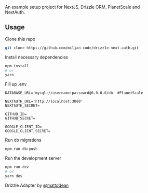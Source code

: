 An example setup project for NextJS, Drizzle ORM, PlanetScale and NextAuth.

## Usage

Clone this repo

```bash
git clone https://github.com/miljan-code/drizzle-next-auth.git
```

Install necessary dependencies

```bash
npm install
# or
yarn
```

Fill up .env

```env
DATABASE_URL='mysql://username:passowrd@0.0.0.0/db' #PlanetScale

NEXTAUTH_URL='http://localhost:3000'
NEXTAUTH_SECRET=

GITHUB_ID=
GITHUB_SECRET=

GOOGLE_CLIENT_ID=
GOOGLE_CLIENT_SECRET=
```

Run db migrations

```bash
npm run db:push
```

Run the development server

```bash
npm run dev
# or
yarn dev
```

Drizzle Adapter by [@mattddean](https://github.com/mattddean)
